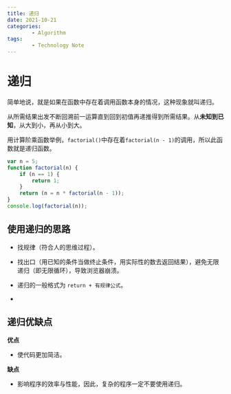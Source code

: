 ```yaml
---
title: 递归
date: 2021-10-21
categories:
        - Algorithm
tags:
        - Technology Note
---
```


# 递归

简单地说，就是如果在函数中存在着调用函数本身的情况，这种现象就叫递归。

从所需结果出发不断回溯前一运算直到回到初值再递推得到所需结果。从**未知到已知**，从大到小，再从小到大。

用计算阶乘函数举例，`factorial()`中存在着`factorial(n - 1)`的调用，所以此函数就是递归函数。

```js
var n = 5;
function factorial(n) {
	if (n == 1) {
		return 1;
	}
	return (n = n * factorial(n - 1));
}
console.log(factorial(n));
```

## 使用递归的思路

- 找规律（符合人的思维过程）。

- 找出口（用已知的条件当做终止条件，用实际性的数去返回结果），避免无限递归（即无限循环），导致浏览器崩溃。
- 递归的一般格式为 `return + 有规律公式`。
-

## 递归优缺点

**优点**

- 使代码更加简洁。

**缺点**

- 影响程序的效率与性能，因此，复杂的程序一定不要使用递归。
